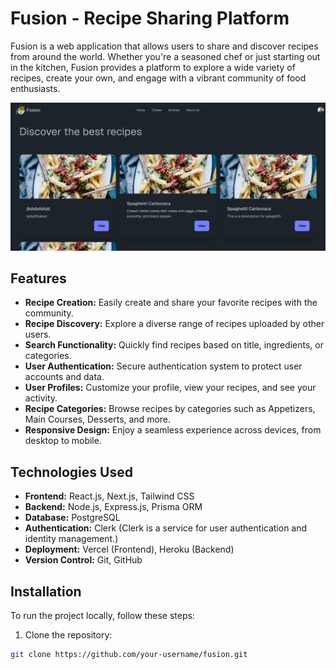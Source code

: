 # Fusion - Recipe Sharing Platform

Fusion is a web application that allows users to share and discover recipes from around the world. Whether you're a seasoned chef or just starting out in the kitchen, Fusion provides a platform to explore a wide variety of recipes, create your own, and engage with a vibrant community of food enthusiasts.

![Fusion Screenshot](./screenshots/screenshot.png)

## Features

- **Recipe Creation:** Easily create and share your favorite recipes with the community.
- **Recipe Discovery:** Explore a diverse range of recipes uploaded by other users.
- **Search Functionality:** Quickly find recipes based on title, ingredients, or categories.
- **User Authentication:** Secure authentication system to protect user accounts and data.
- **User Profiles:** Customize your profile, view your recipes, and see your activity.
- **Recipe Categories:** Browse recipes by categories such as Appetizers, Main Courses, Desserts, and more.
- **Responsive Design:** Enjoy a seamless experience across devices, from desktop to mobile.

## Technologies Used

- **Frontend:** React.js, Next.js, Tailwind CSS
- **Backend:** Node.js, Express.js, Prisma ORM
- **Database:** PostgreSQL
- **Authentication:** Clerk (Clerk is a service for user authentication and identity management.)
- **Deployment:** Vercel (Frontend), Heroku (Backend)
- **Version Control:** Git, GitHub

## Installation

To run the project locally, follow these steps:

1. Clone the repository:

```bash
git clone https://github.com/your-username/fusion.git
